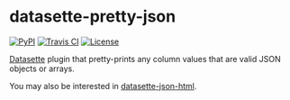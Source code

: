 # datasette-pretty-json

[![PyPI](https://img.shields.io/pypi/v/datasette-pretty-json.svg)](https://pypi.org/project/datasette-pretty-json/)
[![Travis CI](https://travis-ci.com/simonw/datasette-pretty-json.svg?branch=master)](https://travis-ci.com/simonw/datasette-pretty-json)
[![License](https://img.shields.io/badge/license-Apache%202.0-blue.svg)](https://github.com/simonw/datasette-pretty-json/blob/master/LICENSE)

[Datasette](https://github.com/simonw/datasette) plugin that pretty-prints any column values that are valid JSON objects or arrays.

You may also be interested in [datasette-json-html](https://github.com/simonw/datasette-json-html).